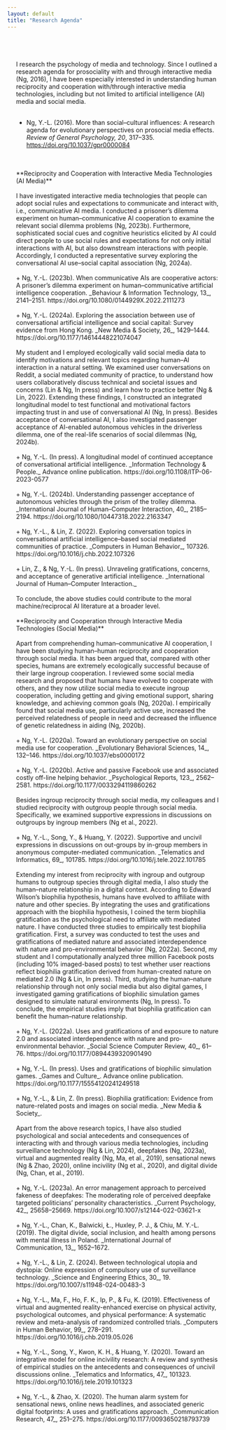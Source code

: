 ```yaml
---
layout: default
title: "Research Agenda"
---
```

<br/>
<br/>
<div style="margin: 20px;">

I research the psychology of media and technology. Since I outlined a research agenda for prosociality with and through interactive media (Ng, 2016), I have been especially interested in understanding human reciprocity and cooperation with/through interactive media technologies, including but not limited to artificial intelligence (AI) media and social media. <br/> 
<br /> 
+ Ng, Y.-L. (2016). More than social–cultural influences: A research agenda for evolutionary perspectives on prosocial media effects. _Review of General Psychology, 20_, 317–335. https://doi.org/10.1037/gpr0000084<br/>
<br />
<br />
**Reciprocity and Cooperation with Interactive Media Technologies (AI Media)** <br /> 
<br /> 
  I have investigated interactive media technologies that people can adopt social rules and expectations to communicate and interact with, i.e., communicative AI media. I conducted a prisoner’s dilemma experiment on human–communicative AI cooperation to examine the relevant social dilemma problems (Ng, 2023b). Furthermore, sophisticated social cues and cognitive heuristics elicited by AI could direct people to use social rules and expectations for not only initial interactions with AI, but also downstream interactions with people. Accordingly, I conducted a representative survey exploring the conversational AI use–social capital association (Ng, 2024a). <br /> 
<br />
+ Ng, Y.-L. (2023b). When communicative AIs are cooperative actors: A prisoner’s dilemma experiment on human–communicative artificial intelligence cooperation. _Behaviour & Information Technology, 13_, 2141–2151. https://doi.org/10.1080/0144929X.2022.2111273 <br /> 
<br /> 
+ Ng, Y.-L. (2024a). Exploring the association between use of conversational artificial intelligence and social capital: Survey evidence from Hong Kong. _New Media & Society, 26_, 1429–1444. https://doi.org/10.1177/14614448221074047 <br /> 
<br /> 
  My student and I employed ecologically valid social media data to identify motivations and relevant topics regarding human–AI interaction in a natural setting. We examined user conversations on Reddit, a social mediated community of practice, to understand how users collaboratively discuss technical and societal issues and concerns (Lin & Ng, In press) and learn how to practice better (Ng & Lin, 2022). Extending these findings, I constructed an integrated longitudinal model to test functional and motivational factors impacting trust in and use of conversational AI (Ng, In press). Besides acceptance of conversational AI, I also investigated passenger acceptance of AI-enabled autonomous vehicles in the driverless dilemma, one of the real-life scenarios of social dilemmas (Ng, 2024b). <br /> 
<br /> 
+ Ng, Y.-L. (In press). A longitudinal model of continued acceptance of conversational artificial intelligence. _Information Technology & People._ Advance online publication. https://doi.org/10.1108/ITP-06-2023-0577 <br /> 
<br /> 
+ Ng, Y.-L. (2024b). Understanding passenger acceptance of autonomous vehicles through the prism of the trolley dilemma. _International Journal of Human–Computer Interaction, 40_, 2185–2194. https://doi.org/10.1080/10447318.2022.2163347 <br /> 
<br /> 
+ Ng, Y.-L., & Lin, Z. (2022). Exploring conversation topics in conversational artificial intelligence–based social mediated communities of practice. _Computers in Human Behavior_, 107326. https://doi.org/10.1016/j.chb.2022.107326 <br /> 
<br /> 
+ Lin, Z., & Ng, Y.-L. (In press). Unraveling gratifications, concerns, and acceptance of generative artificial intelligence. _International Journal of Human–Computer Interaction._ <br /> 
<br /> 
  To conclude, the above studies could contribute to the moral machine/reciprocal AI literature at a broader level. <br /> 
<br /> 
**Reciprocity and Cooperation through Interactive Media Technologies (Social Media)** <br /> 
<br /> 
  Apart from comprehending human–communicative AI cooperation, I have been studying human–human reciprocity and cooperation through social media. It has been argued that, compared with other species, humans are extremely ecologically successful because of their large ingroup cooperation. I reviewed some social media research and proposed that humans have evolved to cooperate with others, and they now utilize social media to execute ingroup cooperation, including getting and giving emotional support, sharing knowledge, and achieving common goals (Ng, 2020a). I empirically found that social media use, particularly active use, increased the perceived relatedness of people in need and decreased the influence of genetic relatedness in aiding (Ng, 2020b). <br /> 
<br /> 
+ Ng, Y.-L. (2020a). Toward an evolutionary perspective on social media use for cooperation. _Evolutionary Behavioral Sciences, 14_, 132–146. https://doi.org/10.1037/ebs0000172 <br /> 
<br /> 
+ Ng, Y.-L. (2020b). Active and passive Facebook use and associated costly off-line helping behavior. _Psychological Reports, 123_, 2562–2581. https://doi.org/10.1177/0033294119860262 <br /> 
<br /> 
  Besides ingroup reciprocity through social media, my colleagues and I studied reciprocity with outgroup people through social media. Specifically, we examined supportive expressions in discussions on outgroups by ingroup members (Ng et al., 2022). <br /> 
<br /> 
+ Ng, Y.-L., Song, Y., & Huang, Y. (2022). Supportive and uncivil expressions in discussions on out-groups by in-group members in anonymous computer-mediated communication. _Telematics and Informatics, 69_, 101785. https://doi.org/10.1016/j.tele.2022.101785 <br /> 
<br /> 
  Extending my interest from reciprocity with ingroup and outgroup humans to outgroup species through digital media, I also study the human–nature relationship in a digital context. According to Edward Wilson’s biophilia hypothesis, humans have evolved to affiliate with nature and other species. By integrating the uses and gratifications approach with the biophilia hypothesis, I coined the term biophilia gratification as the psychological need to affiliate with mediated nature. I have conducted three studies to empirically test biophilia gratification. First, a survey was conducted to test the uses and gratifications of mediated nature and associated interdependence with nature and pro-environmental behavior (Ng, 2022a). Second, my student and I computationally analyzed three million Facebook posts (including 10% imaged-based posts) to test whether user reactions reflect biophilia gratification derived from human-created nature on mediated 2.0 (Ng & Lin, In press). Third, studying the human–nature relationship through not only social media but also digital games, I investigated gaming gratifications of biophilic simulation games designed to simulate natural environments (Ng, In press). To conclude, the empirical studies imply that biophilia gratification can benefit the human–nature relationship. <br /> 
<br /> 
+ Ng, Y.-L. (2022a). Uses and gratifications of and exposure to nature 2.0 and associated interdependence with nature and pro-environmental behavior. _Social Science Computer Review, 40_, 61–76. https://doi.org/10.1177/0894439320901490 <br /> 
<br /> 
+ Ng, Y.-L. (In press). Uses and gratifications of biophilic simulation games. _Games and Culture_. Advance online publication. https://doi.org/10.1177/15554120241249518 <br /> 
<br /> 
+ Ng, Y.-L., & Lin, Z. (In press). Biophilia gratification: Evidence from nature-related posts and images on social media. _New Media & Society_. <br /> 
<br /> 
  Apart from the above research topics, I have also studied psychological and social antecedents and consequences of interacting with and through various media technologies, including surveillance technology (Ng & Lin, 2024), deepfakes (Ng, 2023a), virtual and augmented reality (Ng, Ma, et al., 2019), sensational news (Ng & Zhao, 2020), online incivility (Ng et al., 2020), and digital divide (Ng, Chan, et al., 2019). <br /> 
<br /> 
+ Ng, Y.-L. (2023a). An error management approach to perceived fakeness of deepfakes: The moderating role of perceived deepfake targeted politicians’ personality characteristics. _Current Psychology, 42_, 25658–25669. https://doi.org/10.1007/s12144-022-03621-x <br /> 
<br /> 
+ Ng, Y.-L., Chan, K., Balwicki, Ł., Huxley, P. J., & Chiu, M. Y.-L. (2019). The digital divide, social inclusion, and health among persons with mental illness in Poland. _International Journal of Communication, 13_, 1652–1672. <br /> 
<br /> 
+ Ng, Y.-L., & Lin, Z. (2024). Between technological utopia and dystopia: Online expression of compulsory use of surveillance technology. _Science and Engineering Ethics, 30_, 19. https://doi.org/10.1007/s11948-024-00483-3 <br /> 
<br /> 
+ Ng, Y.-L., Ma, F., Ho, F. K., Ip, P., & Fu, K. (2019). Effectiveness of virtual and augmented reality-enhanced exercise on physical activity, psychological outcomes, and physical performance: A systematic review and meta-analysis of randomized controlled trials. _Computers in Human Behavior, 99_, 278–291. https://doi.org/10.1016/j.chb.2019.05.026 <br /> 
<br /> 
+ Ng, Y.-L., Song, Y., Kwon, K. H., & Huang, Y. (2020). Toward an integrative model for online incivility research: A review and synthesis of empirical studies on the antecedents and consequences of uncivil discussions online. _Telematics and Informatics, 47_, 101323. https://doi.org/10.1016/j.tele.2019.101323 <br /> 
<br /> 
+ Ng, Y.-L., & Zhao, X. (2020). The human alarm system for sensational news, online news headlines, and associated generic digital footprints: A uses and gratifications approach. _Communication Research, 47_, 251–275. https://doi.org/10.1177/0093650218793739 <br /> 
<br /> 
</div>
